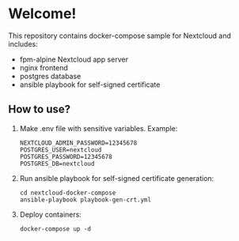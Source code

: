# Welcome!

This repository contains docker-compose sample for Nextcloud and includes:

- fpm-alpine Nextcloud app server
- nginx frontend
- postgres database
- ansible playbook for self-signed certificate


## How to use?

1) Make .env file with sensitive variables. Example:

    ```
    NEXTCLOUD_ADMIN_PASSWORD=12345678
    POSTGRES_USER=nextcloud
    POSTGRES_PASSWORD=12345678
    POSTGRES_DB=nextcloud
    ```

2) Run ansible playbook for self-signed certificate generation:

    ```
    cd nextcloud-docker-compose
    ansible-playbook playbook-gen-crt.yml 
    ```

3) Deploy containers:

    ```
    docker-compose up -d
    ```
